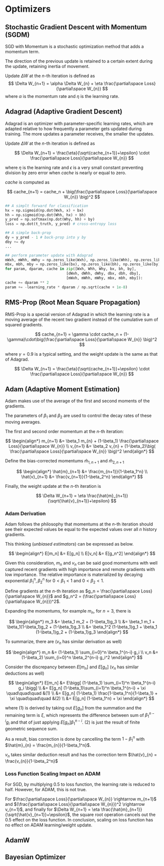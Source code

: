 # Optimizers

## Stochastic Gradient Descent with Momentum (SGDM)

SGD with Momentum is a stochastic optimization method that adds a momentum term.

The direction of the previous update is retained to a certain extent during the update, retaining inertia of movement.

Update $\Delta W$ at the $n$-th iteration is defined as
$$
\Delta W_{n+1} = \alpha \Delta W_{n} + \eta \frac{\partial\space Loss}{\partial\space W_{n}}
$$
where $\alpha$ is the momentum rate and $\eta$ is the learning rate.

## Adagrad (Adaptive Gradient Descent)

Adagrad is an optimizer with parameter-specific learning rates, which are adapted relative to how frequently a parameter gets updated during training. The more updates a parameter receives, the smaller the updates.

Update $\Delta W$ at the $n$-th iteration is defined as

$$
\Delta W_{n+1} = 
\frac{\eta}{\sqrt{cache_{n+1}}+\epsilon}
\cdot
\frac{\partial\space Loss}{\partial\space W_{n}}
$$

where $\eta$ is the learning rate and $\epsilon$ is a very small constant preventing division by zero error when $cache$ is nearly or equal to zero.

$cache$ is computed as

$$
cache_{n+1} = 
cache_n + \big(\frac{\partial\space Loss}{\partial\space W_{n}}
\big)^2
$$

```python
## A simplt forward for classification
hx = np.sigmoid(np.dot(Wxh, x) + bx)
hh = np.sigmoid(np.dot(Whh, hx) + bh)
y_pred = np.softmax(np.dot(Why, hh) + by)
loss = np.dot(t_truth, y_pred) # cross-entropy loss

## A simple back-prop
dy = y_pred - 1 # back-prop into y by
dby += dy
...

## perform parameter update with Adagrad
mWxh, mWhh, mWhy = np.zeros_like(Wxh), np.zeros_like(Whh), np.zeros_like(Why) # memory variables for Adagrad
mbx, mbh, mby = np.zeros_like(bx), np.zeros_like(bh), np.zeros_like(by) # memory variables for Adagrad
for param, dparam, cache in zip([Wxh, Whh, Why, bx, bh, by], 
                            [dWxh, dWhh, dWhy, dbx, dbh, dby], 
                            [mWxh, mWhh, mWhy, mbx, mbh, mby]):
cache += dparam ** 2
param += -learning_rate * dparam / np.sqrt(cache + 1e-8)
```


## RMS-Prop (Root Mean Square Propagation)

RMS-Prop is a special version of Adagrad in which the learning rate is a moving average of the recent two gradient instead of the cumulative sum of squared gradients. 

$$
cache_{n+1} = 
\gamma \cdot cache_n + (1-\gamma)\cdot\big(\frac{\partial\space Loss}{\partial\space W_{n}}
\big)^2
$$

where $\gamma=0.9$ is a typical setting, and the weight update is the same as that of Adagrad.

$$
\Delta W_{n+1} = 
\frac{\eta}{\sqrt{cache_{n+1}}+\epsilon}
\cdot
\frac{\partial\space Loss}{\partial\space W_{n}}
$$

## Adam (Adaptive Moment Estimation)

Adam makes use of the average of the first and second moments of the gradients. 

The parameters of $\beta_1$ and $\beta_2$ are used to control the decay rates of these moving averages. 

The first and second order momentum at the $n$-th iteration:

$$
\begin{align*}
m_{n+1} &= \beta_1 m_{n} + (1-\beta_1) \frac{\partial\space Loss}{\partial\space W_{n}}
\\
v_{n+1} &= \beta_2 v_{n} + (1-\beta_2)\big( \frac{\partial\space Loss}{\partial\space W_{n}} \big)^2
\end{align*}
$$

Define the bias-corrected momentums $\hat{m}_{1,n+1}$ and $\hat{m}_{2,n+1}$

$$
\begin{align*}
\hat{m}_{n+1} &= \frac{m_{n+1}}{1-\beta_1^n}
\\
\hat{v}_{n+1} &= \frac{v_{n+1}}{1-\beta_2^n}
\end{align*}
$$

Finally, the weight update at the $n$-th iteration is

$$
\Delta W_{n+1} = 
\eta \frac{\hat{m}_{n+1}}{\sqrt{\hat{v}_{n+1}}+\epsilon}
$$

### Adam Derivation

Adam follows the philosophy that momentums at the $n$-th iteration should see their expected values be equal to the expected values over all $n$ history gradients. 

This thinking (*unbiased estimators*) can be expressed as below.

$$
\begin{align*}
E[m_n] &= E[g_n]
\\
E[v_n] &= E[g_n^2]
\end{align*}
$$ 

Given this consideration, $m_n$ and $v_n$ can be said good momentums with well captured recent gradients with high importance and remote gradients with low importance. The relative importance is materialized by decaying exponential $\beta_1^n, \beta_2^n$ for $0<\beta_1<1$ and $0<\beta_2<1$. 

Define gradients at the $n$-th iteration as $g_n = \frac{\partial\space Loss}{\partial\space W_{n}}$ and $g_n^2 = (\frac{\partial\space Loss}{\partial\space W_{n}})^2$.

Expanding the momentums, for example $m_n$, for $n=3$, there is

$$
\begin{align*}
m_3 &= \beta_1 m_2 + (1-\beta_1)g_3
\\ &= 
\beta_1 m_1 + \beta_1(1-\beta_1)g_2 + (1-\beta_1)g_3
\\ &=
\beta_1^2 (1-\beta_1)g_1 + \beta_1 (1-\beta_1)g_2 + (1-\beta_1)g_3
\end{align*}
$$

To summarize, there are ($v_n$ has similar derivation as well)

$$
\begin{align*}
m_n &= (1-\beta_1) \sum_{i=0}^n
\beta_1^{n-i} g_i
\\
v_n &= (1-\beta_2) \sum_{i=0}^n
\beta_2^{n-i} g_i^2
\end{align*}
$$

Consider the discrepancy between $E[m_n]$ and $E[g_n]$ ($v_n$ has similar deductions as well)

$$
\begin{align*}
E[m_n] &= 
E\bigg[
    (1-\beta_1) \sum_{i=1}^n \beta_1^{n-i} g_i
\bigg]
\\ &=
E[g_n] (1-\beta_1)\sum_{i=1}^n \beta_1^{n-i} + \xi
\quad\quad\quad &(1)
\\ &=
E[g_n] (1-\beta_1)  \frac{1-\beta_1^n}{1-\beta_1} + \xi
\quad\quad\quad &(2)
\\ &=
E[g_n] (1-\beta_1^n) + \xi
\end{align*}
$$

where $(1)$ is derived by taking out $E[g_n]$ from the summation and the remaining term is $\xi$, which represents the difference between sum of $\beta_1^{n-i} g_i$ and that of just applying $E[g_n]\beta_1^{n-i}$. $(2)$ is just the result of finite geometric sequence sum.

As a result, bias correction is done by cancelling the term $1-\beta_1^n$ with $\hat{m}_{n} = \frac{m_{n}}{1-\beta_1^n}$.

$v_n$ takes similar deduction result and has the correction term $\hat{v}_{n} = \frac{v_{n}}{1-\beta_2^n}$

### Loss Function Scaling Impact on ADAM

For SGD, by multiplying $0.5$ to loss function, the learning rate is reduced to half.
However, for ADAM, this is not true.

For $\frac{\partial\space Loss}{\partial\space W_{n}} \rightarrow m_{n+1}$ and $(\frac{\partial\space Loss}{\partial\space W_{n}})^2 \rightarrow v_{n+1}$, and finally for $\Delta W_{n+1} = \eta \frac{\hat{m}_{n+1}}{\sqrt{\hat{v}_{n+1}}+\epsilon}$, the square root operation cancels out the $0.5$ effect on the loss function.
In conclusion, scaling on loss function has no effect on ADAM learning/weight update.

## AdamW

## Bayesian Optimizer


